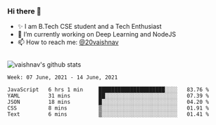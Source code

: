 ### Hi there 👋

<!--
**vaishnav-197/vaishnav-197** is a ✨ _special_ ✨ repository because its `README.md` (this file) appears on your GitHub profile.

Here are some ideas to get you started:
-->

- ✨ I am B.Tech CSE student and a Tech Enthusiast
- 🔭 I’m currently working on Deep Learning and NodeJS
- 📫 How to reach me: [@20vaishnav](https://twitter.com/20vaishnav)


<img src="https://github.com/vaishnav-197/vaishnav-197/blob/main/images/stat.svg" alt=""/>


![vaishnav's github stats](https://github-readme-stats.vercel.app/api?username=vaishnav-197&show_icons=true&theme=dark&count_private=true)



<!--START_SECTION:waka-->
```text
Week: 07 June, 2021 - 14 June, 2021

JavaScript   6 hrs 1 min     █████████████████████░░░░   83.76 % 
YAML         31 mins         ██░░░░░░░░░░░░░░░░░░░░░░░   07.39 % 
JSON         18 mins         █░░░░░░░░░░░░░░░░░░░░░░░░   04.20 % 
CSS          8 mins          ▒░░░░░░░░░░░░░░░░░░░░░░░░   01.91 % 
Text         6 mins          ▒░░░░░░░░░░░░░░░░░░░░░░░░   01.41 % 
```
<!--END_SECTION:waka-->

